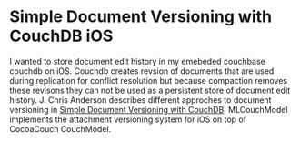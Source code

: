 # Simple Document Versioning with CouchDB iOS

I wanted to store document edit history in my emebeded couchbase couchdb on iOS. Couchdb creates revsion of documents that are used during replication for conflict resolution but because compaction removes these revisons they can not be used as a persistent store of document edit history. J. Chris Anderson describes different approches to document versioning in [Simple Document Versioning with CouchDB](http://blog.couchbase.com/simple-document-versioning-couchdb). MLCouchModel implements the attachment versioning system for iOS on top of CocoaCouch CouchModel.
